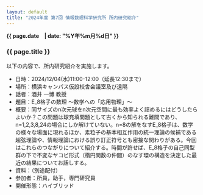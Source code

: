 ```yaml
---
layout: default
title: "2024年度 第7回 情報数理科学研究所 所内研究紹介"
---
```

**{{ page.date　| date: "%Y年%m月%d日" }}**

### {{ page.title }}

以下の内容で、所内研究紹介を実施します。

- 日時：2024/12/04(水)11:00-12:00（延長12:30まで）
- 場所：横浜キャンパス仮設校舎会議室及び遠隔
- 話者：酒井 一博 教授
- 題目：E_8格子の数理 〜数学への「応用物理」〜
- 概要：同サイズのn次元球をn次元空間に最も効率よく詰めるにはどうしたらよいか？この問題は球充填問題として古くから知られる難問であり、n=1,2,3,8,24の場合にしか解けていない。n=8の解をなすE_8格子は、数学の様々な場面に現れるほか、素粒子の基本相互作用の統一理論の候補である超弦理論や、情報理論における誤り訂正符号とも密接な関わりがある。今回はこれらのつながりについて紹介する。時間が許せば、E_8格子の自己同型群の下で不変なヤコビ形式（楕円関数の仲間）のなす環の構造を決定した最近の結果についてお話しする。
- 資料：（別途配付）
- 参加者：所員，助手，専門研究員
- 開催形態：ハイブリッド
